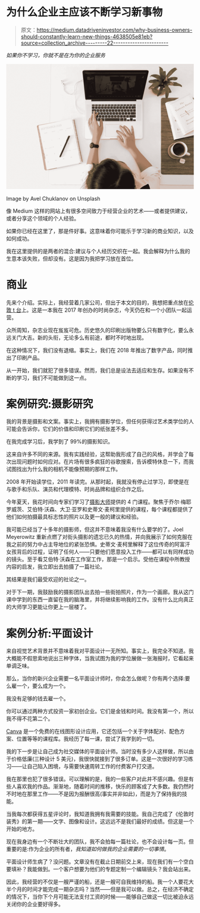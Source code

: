 # 为什么企业主应该不断学习新事物

> 原文：<https://medium.datadriveninvestor.com/why-business-owners-should-constantly-learn-new-things-4638505e81eb?source=collection_archive---------22----------------------->

*如果你不学习，你就不是在为你的企业服务*

![](img/d74675cef20be05ba532a56481f56dc1.png)

Image by Avel Chuklanov on Unsplash

像 Medium 这样的网站上有很多空间致力于经营企业的艺术——或者提供建议，或者分享这个领域的个人经验。

如果你已经在这里了，那是件好事。这意味着你可能乐于学习新的商业知识，以及如何成功。

我在这里提供的是两者的混合:建议与个人经历交织在一起。我会解释为什么我的生意本该失败，但却没有。这是因为我把学习放在首位。

# **商业**

先来个介绍。实际上，我经营着几家公司，但出于本文的目的，我想把重点放在[伦敦 t 台](http://www.londonrunway.co.uk)上。这是一本我在 2017 年创办的时尚杂志，今天仍在和一个小团队一起运营。

众所周知，杂志业现在岌岌可危。历史悠久的印刷出版物要么只有数字化，要么永远关门大吉。新的头衔，无论多么有前途，都时不时地出现。

在这种情况下，我们没有退缩。事实上，我们在 2018 年推出了数字产品，同时推出了印刷产品。

从一开始，我们就犯了很多错误。然而，我们总是设法去适应和生存。如果没有不断的学习，我们不可能做到这一点。

# **案例研究:摄影研究**

我的背景是摄影和文案。事实上，我拥有摄影学位，但任何获得过艺术类学位的人可能会告诉你，它们的价值和印刷它们的纸张差不多。

在我完成学习后，我学到了 99%的摄影知识。

这来自许多不同的来源。我有实践经验，这帮助我形成了自己的风格，并学会了每次出现问题时如何应对。在片场有很多疯狂的谷歌搜索，告诉模特休息一下，而我试图找出为什么我的相机不能像预期的那样工作。

2008 年开始读学位，2011 年读完。从那时起，我就没有停止过学习，即使是在与歌手和乐队、演员和代理模特、时尚品牌和组织合作之后。

今年夏天，我花时间向专家们学习了[摄影大师](http://mastersof.photography)提供的 4 门课程。聚焦于乔尔·梅耶罗威茨、艾伯特·沃森、大卫·亚罗和史蒂文·麦柯里提供的课程，每个课程都提供了他们如何拍摄最具标志性的照片以及更一般的建议和经验。

我可能已经当了十多年的摄影师，但这并不意味着我没有什么要学的了。Joel Meyerowitz 重新点燃了对街头摄影的遗忘已久的热情，并向我展示了如何克服在我之前的努力中占主导地位的紧张恐惧。史蒂文·麦柯里解释了这位传奇的阿富汗女孩背后的过程，证明了任何人——只要他们愿意投入工作——都可以有同样成功的镜头。至于看艾伯特·沃森在工作室工作，那是一个启示。受他在课程中所教授内容的启发，我立即出去拍摄了一篇社论。

其结果是我们最受欢迎的社论之一。

对于下一期，我鼓励我的摄影团队出去拍一些街拍照片，作为一个画廊。我从这门课中学到的东西一直留在我的脑海里，并将继续影响我的工作。没有什么比向真正的大师学习更能让你更上一层楼了。

# **案例分析:平面设计**

来自视觉艺术背景并不意味着我对平面设计一无所知。事实上，我完全不知道。我大概能不假思索地说出三种字体，当我试图为我的学位展做一张海报时，它看起来单调乏味。

那么，当你的新兴企业需要一名平面设计师时，你会怎么做呢？你有两个选择:要么雇一个，要么成为一个。

我没有足够的钱去雇一个。

你可以通过两种方式投资一家初创企业。它们是金钱和时间。我没有第一个，所以我不得不花第二个。

[Canva](http://www.canva.com) 是一个免费的在线图形设计应用，它还包括一个关于字体配对、配色方案、位置等等的课程库。我经历了每一课，尝试了我学到的一切。

我的下一步是让自己成为社交媒体的平面设计师。当时没有多少人这样做，所以由于价格低廉(三种设计 5 美元)，我很快就接到了很多订单。这是一次很好的学习练习——让自己陷入困境，与需要快速周转工作的付费客户打交道。

我在那里也犯了很多错误。可以理解的是，我的一些客户对此并不感兴趣。但是有些人喜欢我的作品。渐渐地，随着时间的推移，快乐的顾客成了大多数。我仍然时不时地在那里工作——不是因为报酬很高(事实并非如此)，而是为了保持我的技能。

当我每次都获得五星评论时，我知道我拥有我需要的技能。我自己完成了《伦敦时装秀》的第一期——文字、图像和设计。这远远不是我们最好的成绩。但这是一个开始的地方。

现在我身边有一个不断壮大的团队，我不会拍每一篇社论，也不会设计每一页。但重要的是:作为企业的所有者，*我知道如何做我的企业需要的一切事情*。

平面设计师生病了？没问题。文章没有在截止日期前交上来，现在我们有一个空白要填补？我能做到。一个客户想要为他们的专题定制一个编辑镜头？我会站出来。

因此，我经营的不仅是一艘严谨的船，还是一艘可自我维持的船。我一个人要花大半个月的时间才能完成一期杂志吗？当然——但是我可以做。总之，在经济不确定的情况下，当你下个月可能无法支付工资的时候——能够自己做这一切比被迫永远关闭你的企业要好得多。
